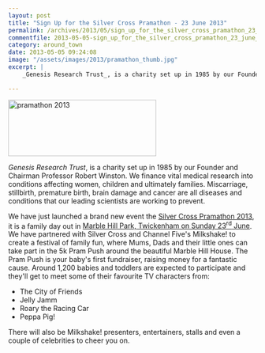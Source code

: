 ```yaml
---
layout: post
title: "Sign Up for the Silver Cross Pramathon - 23 June 2013"
permalink: /archives/2013/05/sign_up_for_the_silver_cross_pramathon_23_june_201.html
commentfile: 2013-05-05-sign_up_for_the_silver_cross_pramathon_23_june_201
category: around_town
date: 2013-05-05 09:24:08
image: "/assets/images/2013/pramathon_thumb.jpg"
excerpt: |
    _Genesis Research Trust_, is a charity set up in 1985 by our Founder and Chairman Professor Robert Winston. We finance vital medical research into conditions affecting women, children and ultimately families. Miscarriage, stillbirth, premature birth, brain damage and cancer are all diseases and conditions that our leading scientists are working to prevent.

---
```


<a href="/assets/images/2013/pramathon.jpg" title="See larger version of - pramathon 2013"><img src="/assets/images/2013/pramathon_thumb.jpg" width="300" height="114" alt="pramathon 2013" class="photo center" /></a>

*Genesis Research Trust*, is a charity set up in 1985 by our Founder and Chairman Professor Robert Winston. We finance vital medical research into conditions affecting women, children and ultimately families. Miscarriage, stillbirth, premature birth, brain damage and cancer are all diseases and conditions that our leading scientists are working to prevent.

We have just launched a brand new event the [Silver Cross Pramathon 2013](http://www.pramathon.co.uk/), it is a family day out in [Marble Hill Park, Twickenham on Sunday 23<sup>rd</sup> June](/event/event/200705143875). We have partnered with Silver Cross and Channel Five's Milkshake! to create a festival of family fun, where Mums, Dads and their little ones can take part in the 5k Pram Push around the beautiful Marble Hill House. The Pram Push is your baby's first fundraiser, raising money for a fantastic cause. Around 1,200 babies and toddlers are expected to participate and they'll get to meet some of their favourite TV characters from:

-   The City of Friends
-   Jelly Jamm
-   Roary the Racing Car
-   Peppa Pig!

There will also be Milkshake! presenters, entertainers, stalls and even a couple of celebrities to cheer you on.
